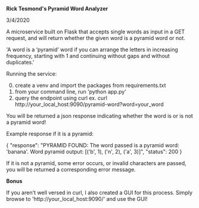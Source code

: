 **Rick Tesmond's Pyramid Word Analyzer**

3/4/2020

A microservice built on Flask that accepts single words as input in a GET request, and will return whether the given word is a pyramid word or not.

'A word is a ‘pyramid’ word if you can arrange the letters in increasing frequency, starting with 1 and continuing without gaps and without duplicates.'

Running the service:

0) create a venv and import the packages from requirements.txt
1) from your command line, run 'python app.py'
2) query the endpoint using curl
  ex. curl http://your_local_host:9090/pyramid-word?word=your_word

You will be returned a json response indicating whether the word is or is not a pyramid word!

Example response if it is a pyramid:

{
  "response": "PYRAMID FOUND: The word passed is a pyramid word: 'banana'. Word pyramid output: [('b', 1), ('n', 2), ('a', 3)]", 
  "status": 200
}

If it is not a pyramid, some error occurs, or invalid characters are passed, you will be returned a corresponding error message.

**Bonus**

If you aren't well versed in curl, I also created a GUI for this process. Simply browse to 'http://your_local_host:9090/' and use the GUI!
